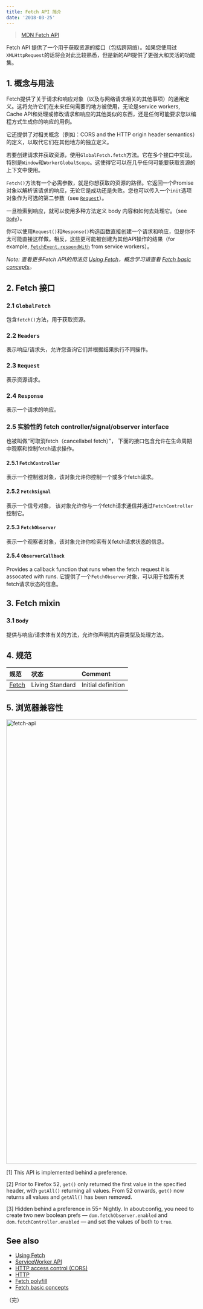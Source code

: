 ```yaml
---
title: Fetch API 简介
date: '2018-03-25'
---
```


> [MDN Fetch API](https://developer.mozilla.org/en-US/docs/Web/API/Fetch_API)

Fetch API 提供了一个用于获取资源的接口（包括跨网络）。如果您使用过`XMLHttpRequest`的话将会对此比较熟悉，但是新的API提供了更强大和灵活的功能集。

## 1. 概念与用法

Fetch提供了关于请求和响应对象（以及与网络请求相关的其他事项）的通用定义。这将允许它们在未来任何需要的地方被使用，无论是service workers, Cache API和处理或修改请求和响应的其他类似的东西，还是任何可能要求您以编程方式生成你的响应的用例。
<!-- more -->
它还提供了对相关概念（例如：CORS and the HTTP origin header semantics）的定义，以取代它们在其他地方的独立定义。

若要创建请求并获取资源，使用`GlobalFetch.fetch`方法。它在多个接口中实现，特别是`Window`和`WorkerGlobalScope`。这使得它可以在几乎任何可能要获取资源的上下文中使用。

`Fetch()`方法有一个必需参数，就是你想获取的资源的路径。它返回一个Promise对象以解析该请求的响应，无论它是成功还是失败。您也可以传入一个`init`选项对象作为可选的第二参数（see [`Request`](https://developer.mozilla.org/en-US/docs/Web/API/Request)）。

一旦检索到响应，就可以使用多种方法定义 body 内容和如何去处理它。（see [`Body`](https://developer.mozilla.org/en-US/docs/Web/API/Body)）。

你可以使用`Request()`和`Response()`构造函数直接创建一个请求和响应，但是你不太可能直接这样做。相反，这些更可能被创建为其他API操作的结果（for example, [`FetchEvent.respondWith`](https://developer.mozilla.org/en-US/docs/Web/API/FetchEvent/respondWith) from service workers）。

*Note: 查看更多Fetch API的用法见 [Using Fetch](https://developer.mozilla.org/en-US/docs/Web/API/Fetch_API/Using_Fetch)，概念学习请查看 [Fetch basic concepts](https://developer.mozilla.org/en-US/docs/Web/API/Fetch_API/Basic_concepts)。*

## 2. Fetch 接口

###   2.1 `GlobalFetch`

包含`fetch()`方法，用于获取资源。

### 2.2 `Headers`

表示响应/请求头，允许您查询它们并根据结果执行不同操作。

### 2.3 `Request`

表示资源请求。

### 2.4 `Response`

表示一个请求的响应。

### 2.5 实验性的 fetch controller/signal/observer interface

也被叫做“可取消fetch（cancellabel fetch）”，  下面的接口包含允许在生命周期中观察和控制fetch请求操作。

#### 2.5.1 `FetchController`

表示一个控制器对象，该对象允许你控制一个或多个fetch请求。

#### 2.5.2 `FetchSignal`

表示一个信号对象， 该对象允许你与一个fetch请求通信并通过`FetchController`控制它。

#### 2.5.3 `FetchObserver`

表示一个观察者对象，该对象允许你检索有关fetch请求状态的信息。

#### 2.5.4 `ObserverCallback`

Provides a callback function that runs when the fetch request it is assocated with runs. 它提供了一个`FetchObserver`对象，可以用于检索有关fetch请求状态的信息。

## 3. Fetch mixin

### 3.1 `Body`

提供与响应/请求体有关的方法，允许你声明其内容类型及处理方法。

## 4. 规范

| 规范                                      | 状态              | Comment            |
| :-------------------------------------- | :-------------- | :----------------- |
| [Fetch](https://fetch.spec.whatwg.org/) | Living Standard | Initial definition |

## 5. 浏览器兼容性

<img width="1175" alt="fetch-api" src="https://user-images.githubusercontent.com/30484000/36837080-4a0047fa-1d76-11e8-943c-1f83127ad12d.png">

[1] This API is implemented behind a preference.

[2] Prior to Firefox 52, `get()` only returned the first value in the specified header, with `getAll()` returning all values. From 52 onwards, `get()` now returns all values and `getAll()` has been removed.

[3] Hidden behind a preference in 55+ Nightly. In about:config, you need to create two new boolean prefs — `dom.fetchObserver.enabled` and `dom.fetchController.enabled` — and set the values of both to `true`.

## See also

- [Using Fetch](https://developer.mozilla.org/en-US/docs/Web/API/Fetch_API/Using_Fetch)
- [ServiceWorker API](https://developer.mozilla.org/en-US/docs/Web/API/ServiceWorker_API)
- [HTTP access control (CORS)](https://developer.mozilla.org/en-US/docs/Web/HTTP/Access_control_CORS)
- [HTTP](https://developer.mozilla.org/en-US/docs/Web/HTTP)
- [Fetch polyfill](https://github.com/github/fetch)
- [Fetch basic concepts](https://developer.mozilla.org/en-US/docs/Web/API/Fetch_API/Basic_concepts)

（完）